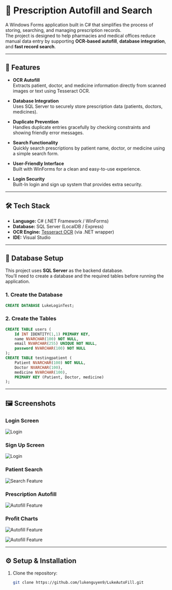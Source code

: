 # 💊 Prescription Autofill and Search

A Windows Forms application built in C# that simplifies the process of storing, searching, and managing prescription records.  
The project is designed to help pharmacies and medical offices reduce manual data entry by supporting **OCR-based autofill**, **database integration**, and **fast record search**.

---

## 🚀 Features

- **OCR Autofill**  
  Extracts patient, doctor, and medicine information directly from scanned images or text using Tesseract OCR.

- **Database Integration**  
  Uses SQL Server to securely store prescription data (patients, doctors, medicines).

- **Duplicate Prevention**  
  Handles duplicate entries gracefully by checking constraints and showing friendly error messages.

- **Search Functionality**  
  Quickly search prescriptions by patient name, doctor, or medicine using a simple search form.

- **User-Friendly Interface**  
  Built with WinForms for a clean and easy-to-use experience.

- **Login Security**  
  Built-In login and sign up system that provides extra security.

---

## 🛠️ Tech Stack

- **Language:** C# (.NET Framework / WinForms)  
- **Database:** SQL Server (LocalDB / Express)  
- **OCR Engine:** [Tesseract OCR](https://github.com/charlesw/tesseract) (via .NET wrapper)  
- **IDE:** Visual Studio  

---

## 📂 Database Setup

This project uses **SQL Server** as the backend database.  
You’ll need to create a database and the required tables before running the application.

### 1. Create the Database
```sql
CREATE DATABASE LukeLoginTest;
```

### 2. Create the Tables
```sql
CREATE TABLE users (
    Id INT IDENTITY(1,1) PRIMARY KEY,
    name NVARCHAR(100) NOT NULL,
    email NVARCHAR(255) UNIQUE NOT NULL,
    password NVARCHAR(100) NOT NULL
);
CREATE TABLE testingpatient (
    Patient NVARCHAR(100) NOT NULL,
    Doctor NVARCHAR(100),
    medicine NVARCHAR(100),
    PRIMARY KEY (Patient, Doctor, medicine)
);
```

---

## 🖼️ Screenshots

### Login Screen
![Login](Images/Login.png)

### Sign Up Screen
![Login](Images/Signup.png)

### Patient Search
![Search Feature](Images/Search2.png)

### Prescription Autofill
![Autofill Feature](Images/Autofill2.png)

### Profit Charts
![Autofill Feature](Images/Profit1.png)

![Autofill Feature](Images/Profit2.png)

---

## ⚙️ Setup & Installation

1. Clone the repository:
   ```bash
   git clone https://github.com/lukenguyen9/LukeAutoFill.git
